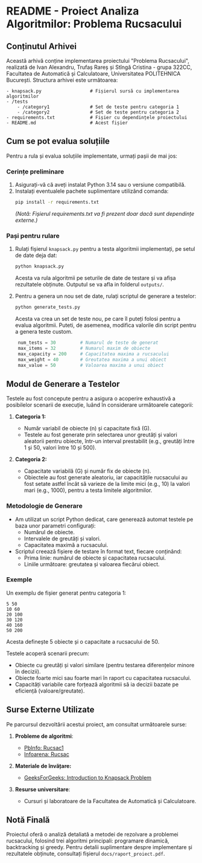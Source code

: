 # README - Proiect Analiza Algoritmilor: Problema Rucsacului

## Conținutul Arhivei

Această arhivă conține implementarea proiectului "Problema Rucsacului", realizată de Ivan Alexandru, Trufaș Rareș și Stîngă Cristina - grupa 322CC, Facultatea de Automatică și Calculatoare, Universitatea POLITEHNICA București. Structura arhivei este următoarea:

```
- knapsack.py                  # Fișierul sursă cu implementarea algoritmilor
- /tests
    - /category1               # Set de teste pentru categoria 1
    - /category2               # Set de teste pentru categoria 2
- requirements.txt             # Fișier cu dependințele proiectului
- README.md                    # Acest fișier
```

## Cum se pot evalua soluțiile

Pentru a rula și evalua soluțiile implementate, urmați pașii de mai jos:

### Cerințe preliminare

1. Asigurați-vă că aveți instalat Python 3.14 sau o versiune compatibilă.
2. Instalați eventualele pachete suplimentare utilizând comanda:
   ```bash
   pip install -r requirements.txt
   ```
   *(Notă: Fișierul requirements.txt va fi prezent doar dacă sunt dependințe externe.)*

### Pași pentru rulare

1. Rulați fișierul `knapsack.py` pentru a testa algoritmii implementați, pe setul de date deja dat:
   ```bash
   python knapsack.py
   ```
   Acesta va rula algoritmii pe seturile de date de testare și va afișa rezultatele obținute.
   Outputul se va afla in folderul `outputs/`.

2. Pentru a genera un nou set de date, rulați scriptul de generare a testelor:
   ```bash
   python generate_tests.py
   ```
   Acesta va crea un set de teste nou, pe care îl puteți folosi pentru a evalua algoritmii.
   Puteti, de asemenea, modifica valorile din script pentru a genera teste custom.

   ```python
    num_tests = 30         # Numarul de teste de generat
    max_items = 32         # Numarul maxim de obiecte
    max_capacity = 200     # Capacitatea maxima a rucsacului
    max_weight = 40        # Greutatea maxima a unui obiect
    max_value = 50         # Valoarea maxima a unui obiect


## Modul de Generare a Testelor

Testele au fost concepute pentru a asigura o acoperire exhaustivă a posibilelor scenarii de execuție, luând în considerare următoarele categorii:

1. **Categoria 1:**
   - Număr variabil de obiecte (n) și capacitate fixă (G).
   - Testele au fost generate prin selectarea unor greutăți și valori aleatorii pentru obiecte, într-un interval prestabilit (e.g., greutăți între 1 și 50, valori între 10 și 500).

2. **Categoria 2:**
   - Capacitate variabilă (G) și număr fix de obiecte (n).
   - Obiectele au fost generate aleatoriu, iar capacitățile rucsacului au fost setate astfel încât să varieze de la limite mici (e.g., 10) la valori mari (e.g., 1000), pentru a testa limitele algoritmilor.

### Metodologie de Generare

- Am utilizat un script Python dedicat, care generează automat testele pe baza unor parametri configurați:
  - Numărul de obiecte.
  - Intervalele de greutăți și valori.
  - Capacitatea maximă a rucsacului.
- Scriptul creează fișiere de testare în format text, fiecare conținând:
  - Prima linie: numărul de obiecte și capacitatea rucsacului.
  - Liniile următoare: greutatea și valoarea fiecărui obiect.

### Exemple

Un exemplu de fișier generat pentru categoria 1:
```
5 50
10 60
20 100
30 120
40 160
50 200
```
Acesta definește 5 obiecte și o capacitate a rucsacului de 50.

Testele acoperă scenarii precum:
- Obiecte cu greutăți și valori similare (pentru testarea diferențelor minore în decizii).
- Obiecte foarte mici sau foarte mari în raport cu capacitatea rucsacului.
- Capacități variabile care forțează algoritmii să ia decizii bazate pe eficiență (valoare/greutate).

## Surse Externe Utilizate

Pe parcursul dezvoltării acestui proiect, am consultat următoarele surse:

1. **Probleme de algoritmi**: 
   - [PbInfo: Rucsac1](https://www.pbinfo.ro/probleme/1886/rucsac1)
   - [Infoarena: Rucsac](https://www.infoarena.ro/problema/rucsac)

2. **Materiale de învățare:**
   - [GeeksForGeeks: Introduction to Knapsack Problem](https://www.geeksforgeeks.org/introduction-to-knapsack-problem-its-types-and-how-to-solve-them/)

3. **Resurse universitare**:
   - Cursuri și laboratoare de la Facultatea de Automatică și Calculatoare.

## Notă Finală

Proiectul oferă o analiză detaliată a metodei de rezolvare a problemei rucsacului, folosind trei algoritmi principali: programare dinamică, backtracking și greedy. Pentru detalii suplimentare despre implementare și rezultatele obținute, consultați fișierul `docs/raport_proiect.pdf`.

